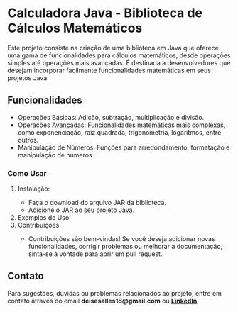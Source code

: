 <h1>Calculadora Java - Biblioteca de Cálculos Matemáticos</h1>

<p>Este projeto consiste na criação de uma biblioteca em Java que oferece uma gama de funcionalidades para cálculos matemáticos, desde operações simples até operações mais avançadas. É destinada a desenvolvedores que desejam incorporar facilmente funcionalidades matemáticas em seus projetos Java.</p>

<h2>Funcionalidades</h2>

<ul>
  <li>Operações Básicas: Adição, subtração, multiplicação e divisão.</li>
  <li>Operações Avançadas: Funcionalidades matemáticas mais complexas, como exponenciação, raiz quadrada, trigonometria, logaritmos, entre outros.</li>
  <li>Manipulação de Números: Funções para arredondamento, formatação e manipulação de números.</li>
</ul>

<h3>Como Usar</h3>

<ol type=1>
  <li>Instalação:</li>
  <ul>
    <li>Faça o download do arquivo JAR da biblioteca.</li>
    <li>Adicione o JAR ao seu projeto Java.</li>
  </ul>

  <li>Exemplos de Uso:</li>

  <li>Contribuições</li>
  <ul>
    <li>Contribuições são bem-vindas! Se você deseja adicionar novas funcionalidades, corrigir problemas ou melhorar a documentação, sinta-se à vontade para abrir um pull request.</li>
  </ul>
</ol>

<h2>Contato</h2>
<p>Para sugestões, dúvidas ou problemas relacionados ao projeto, entre em contato através do email <strong>deisesalles18@gmail.com</strong> ou <strong><a href="https://www.linkedin.com/in/deise-sales-059612174/" target="_blank" rel="external">LinkedIn<a/></strong>.</p>
